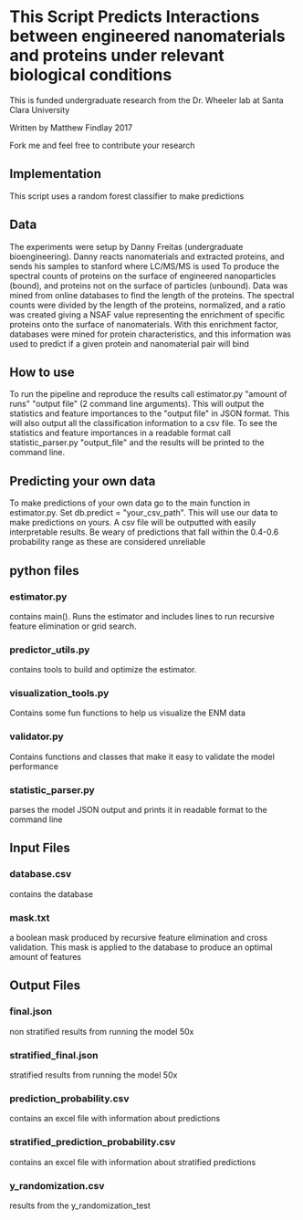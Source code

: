 <h1> This Script Predicts Interactions between engineered nanomaterials and proteins under relevant biological conditions </h1>
<p> This is funded undergraduate research from the Dr. Wheeler lab at Santa Clara University </p>
<p> Written by Matthew Findlay 2017 <p>
<p> Fork me and feel free to contribute your research <p>
<h2> Implementation </h2>
<p> This script uses a random forest classifier to make predictions <p>
<h2> Data </h2>
The experiments were setup by Danny Freitas (undergraduate bioengineering). Danny reacts nanomaterials and extracted proteins, and sends his samples to stanford where LC/MS/MS is used
To produce the spectral counts of proteins on the surface of engineered nanoparticles (bound), and proteins not on the surface of particles (unbound). Data was
mined from online databases to find the length of the proteins. The spectral counts were divided by the length of the proteins,
normalized, and a ratio was created giving a NSAF value representing the enrichment of specific proteins onto the surface of nanomaterials.
With this enrichment factor, databases were mined for protein characteristics, and this information was used to predict if a given protein
and nanomaterial pair will bind
<h2> How to use </h2>
<p>To run the pipeline and reproduce the results call estimator.py "amount of runs" "output file" (2 command line arguments). This
will output the statistics and feature importances to the "output file" in JSON format. This will also
output all the classification information to a csv file. To see the statistics and feature importances
in a readable format call statistic_parser.py "output_file" and the results will be printed to the
command line.</p>
<h2> Predicting your own data</h2>
<p> To make predictions of your own data go to the main function in estimator.py. Set db.predict = "your_csv_path". This will use our data to make predictions on yours. A csv file will be outputted
with easily interpretable results. Be weary of predictions that fall within the 0.4-0.6 probability range
as these are considered unreliable </p>
<h2> python files </h2>
<h3> estimator.py </h3>
<p> contains main(). Runs the estimator and includes lines to run recursive feature elimination
or grid search.</p>
<h3> predictor_utils.py </h3>
<p>contains tools to build and optimize the estimator.</p>
<h3> visualization_tools.py </h3>
<p>Contains some fun functions to help us visualize the ENM data </p>
<h3> validator.py </h3>
<p> Contains functions and classes that make it easy to validate the model performance </p>
<h3>statistic_parser.py</h3>
<p> parses the model JSON output and prints it in readable format to the command line </p>
<h2> Input Files </h2>
<h3>database.csv</h3>
<p> contains the database </p>
<h3>mask.txt</h3>
<p> a boolean mask produced by recursive feature elimination and cross validation.
This mask is applied to the database to produce an optimal amount of features </p>
<h2> Output Files </h2>
<h3> final.json </h3>
<p>non stratified results from running the model 50x</p>
<h3>stratified_final.json</h3>
<p>stratified results from running the model 50x</p>
<h3>prediction_probability.csv</h3>
<p>contains an excel file with information about predictions</p>
<h3>stratified_prediction_probability.csv</h3>
<p>contains an excel file with information about stratified predictions</p>
<h3> y_randomization.csv</h3>
<p>results from the y_randomization_test</p>
